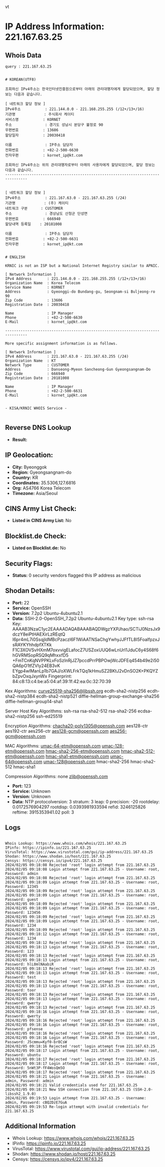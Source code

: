vt
# IP Address Information: 221.167.63.25

## Whois Data
```
query : 221.167.63.25


# KOREAN(UTF8)

조회하신 IPv4주소는 한국인터넷진흥원으로부터 아래의 관리대행자에게 할당되었으며, 할당 정보는 다음과 같습니다.

[ 네트워크 할당 정보 ]
IPv4주소           : 221.144.0.0 - 221.168.255.255 (/12+/13+/16)
기관명             : 주식회사 케이티
서비스명           : KORNET
주소               : 경기도 성남시 분당구 불정로 90
우편번호           : 13606
할당일자           : 20030418

이름               : IP주소 담당자
전화번호           : +82-2-500-6630
전자우편           : kornet_ip@kt.com

조회하신 IPv4주소는 위의 관리대행자로부터 아래의 사용자에게 할당되었으며, 할당 정보는 다음과 같습니다.
--------------------------------------------------------------------------------


[ 네트워크 할당 정보 ]
IPv4주소           : 221.167.63.0 - 221.167.63.255 (/24)
기관명             : (주) 케이티
네트워크 구분      : CUSTOMER
주소               : 경상남도 산청군 단성면
우편번호           : 666940
할당내역 등록일    : 20181008

이름               : IP주소 담당자
전화번호           : +82-2-500-6631
전자우편           : kornet_ip@kt.com


# ENGLISH

KRNIC is not an ISP but a National Internet Registry similar to APNIC.

[ Network Information ]
IPv4 Address       : 221.144.0.0 - 221.168.255.255 (/12+/13+/16)
Organization Name  : Korea Telecom
Service Name       : KORNET
Address            : Gyeonggi-do Bundang-gu, Seongnam-si Buljeong-ro 90
Zip Code           : 13606
Registration Date  : 20030418

Name               : IP Manager
Phone              : +82-2-500-6630
E-Mail             : kornet_ip@kt.com

--------------------------------------------------------------------------------

More specific assignment information is as follows.

[ Network Information ]
IPv4 Address       : 221.167.63.0 - 221.167.63.255 (/24)
Organization Name  : KT
Network Type       : CUSTOMER
Address            : Danseong-Myeon Sancheong-Gun Gyeongsangnam-Do
Zip Code           : 666940
Registration Date  : 20181008

Name               : IP Manager
Phone              : +82-2-500-6631
E-Mail             : kornet_ip@kt.com


- KISA/KRNIC WHOIS Service -


```
## Reverse DNS Lookup
- **Result:** 

## IP Geolocation:
- **City:** Byeonggok
- **Region:** Gyeongsangnam-do
- **Country:** KR
- **Coordinates:** 35.5306,127.6816
- **Org:** AS4766 Korea Telecom
- **Timezone:** Asia/Seoul

## CINS Army List Check:
- **Listed in CINS Army List:** 
No

## Blocklist.de Check:
- **Listed on Blocklist.de:** 
No

## Security Flags:
- **Status:** 0 security vendors flagged this IP address as malicious

## Shodan Details:
- **Port:** 22
- **Service:** OpenSSH
- **Version:** 7.2p2 Ubuntu-4ubuntu2.1
- **Data:** SSH-2.0-OpenSSH_7.2p2 Ubuntu-4ubuntu2.1
Key type: ssh-rsa
Key: AAAAB3NzaC1yc2EAAAADAQABAAABAQDWgzYXPJhao/SCTiJ0NzsJx9dczY8eiPtHAEXirLzREqtQ
l6pr4mL7i0SsqjldMBcPzaczl6F1WiAATNSaChgYwhyJJFfTL8I5FoalfpzxJsRAYKYhhdpfXTKk
F1C3XOVSvHXmM7oxvvigELafocZ7USZoxUUQ6wLnUrI1JduC6y4S68f6hGVRMSopRSQ9qMhxxfD5
+FmTCnKqNVPPKLvFoSzInRjJZ7pccdPrrPBPOwjWcJDFEq454b49e2i50QA6pO1tfZVIy24EB3vK
EYgp4wlManLp1b7GAJ/oXWLFrkTQq1kHmuSZ2BKtJ2vDnSO2K+PKQYZbZpvOxqJxynWx
Fingerprint: 84:c8:13:c4:be:a5:04:af:39:1f:42:ea:0c:32:70:39

Kex Algorithms:
	curve25519-sha256@libssh.org
	ecdh-sha2-nistp256
	ecdh-sha2-nistp384
	ecdh-sha2-nistp521
	diffie-hellman-group-exchange-sha256
	diffie-hellman-group14-sha1

Server Host Key Algorithms:
	ssh-rsa
	rsa-sha2-512
	rsa-sha2-256
	ecdsa-sha2-nistp256
	ssh-ed25519

Encryption Algorithms:
	chacha20-poly1305@openssh.com
	aes128-ctr
	aes192-ctr
	aes256-ctr
	aes128-gcm@openssh.com
	aes256-gcm@openssh.com

MAC Algorithms:
	umac-64-etm@openssh.com
	umac-128-etm@openssh.com
	hmac-sha2-256-etm@openssh.com
	hmac-sha2-512-etm@openssh.com
	hmac-sha1-etm@openssh.com
	umac-64@openssh.com
	umac-128@openssh.com
	hmac-sha2-256
	hmac-sha2-512
	hmac-sha1

Compression Algorithms:
	none
	zlib@openssh.com


- **Port:** 123
- **Service:** Unknown
- **Version:** Unknown
- **Data:** NTP
protocolversion: 3
stratum: 3
leap: 0
precision: -20
rootdelay: 0.0172576904297
rootdisp: 0.0393981933594
refid: 3246125826
reftime: 3915353941.02
poll: 3



## Logs
```

Whois Lookup: https://www.whois.com/whois/221.167.63.25
IPinfo: https://ipinfo.io/221.167.63.25
VirusTotal: https://www.virustotal.com/gui/ip-address/221.167.63.25
Shodan: https://www.shodan.io/host/221.167.63.25
Censys: https://censys.io/ipv4/221.167.63.25
2024/02/05 09:18:08 Rejected 'root' login attempt from 221.167.63.25
2024/02/05 09:18:08 Login attempt from 221.167.63.25 - Username: root, Password: admin
2024/02/05 09:18:08 Rejected 'root' login attempt from 221.167.63.25
2024/02/05 09:18:09 Login attempt from 221.167.63.25 - Username: root, Password: 12345
2024/02/05 09:18:09 Rejected 'root' login attempt from 221.167.63.25
2024/02/05 09:18:09 Login attempt from 221.167.63.25 - Username: root, Password: guest
2024/02/05 09:18:09 Rejected 'root' login attempt from 221.167.63.25
2024/02/05 09:18:09 Login attempt from 221.167.63.25 - Username: root, Password: 123456
2024/02/05 09:18:09 Rejected 'root' login attempt from 221.167.63.25
2024/02/05 09:18:09 Login attempt from 221.167.63.25 - Username: root, Password: 1234
2024/02/05 09:18:09 Rejected 'root' login attempt from 221.167.63.25
2024/02/05 09:18:12 Login attempt from 221.167.63.25 - Username: root, Password: 1234
2024/02/05 09:18:12 Rejected 'root' login attempt from 221.167.63.25
2024/02/05 09:18:13 Login attempt from 221.167.63.25 - Username: root, Password: 123
2024/02/05 09:18:13 Rejected 'root' login attempt from 221.167.63.25
2024/02/05 09:18:13 Login attempt from 221.167.63.25 - Username: root, Password: hlL0mlNAabiR
2024/02/05 09:18:13 Rejected 'root' login attempt from 221.167.63.25
2024/02/05 09:18:13 Login attempt from 221.167.63.25 - Username: root, Password: test
2024/02/05 09:18:13 Rejected 'root' login attempt from 221.167.63.25
2024/02/05 09:18:13 Login attempt from 221.167.63.25 - Username: root, Password: toor
2024/02/05 09:18:13 Rejected 'root' login attempt from 221.167.63.25
2024/02/05 09:18:13 Login attempt from 221.167.63.25 - Username: root, Password: qwerty
2024/02/05 09:18:13 Rejected 'root' login attempt from 221.167.63.25
2024/02/05 09:18:16 Login attempt from 221.167.63.25 - Username: root, Password: qwerty
2024/02/05 09:18:16 Rejected 'root' login attempt from 221.167.63.25
2024/02/05 09:18:16 Login attempt from 221.167.63.25 - Username: root, Password: pfsense
2024/02/05 09:18:16 Rejected 'root' login attempt from 221.167.63.25
2024/02/05 09:18:16 Login attempt from 221.167.63.25 - Username: root, Password: J5cmmu=Kyf0-br8CsW
2024/02/05 09:18:16 Rejected 'root' login attempt from 221.167.63.25
2024/02/05 09:18:17 Login attempt from 221.167.63.25 - Username: root, Password: ubuntu
2024/02/05 09:18:17 Rejected 'root' login attempt from 221.167.63.25
2024/02/05 09:18:17 Login attempt from 221.167.63.25 - Username: root, Password: 5nWt3P-fF4WosQm5O
2024/02/05 09:18:17 Rejected 'root' login attempt from 221.167.63.25
2024/02/05 09:18:21 Login attempt from 221.167.63.25 - Username: admin, Password: admin
2024/02/05 09:18:21 Valid credentials used for 221.167.63.25
2024/02/05 09:18:21 New SSH connection from 221.167.63.25 (SSH-2.0-libssh2_1.9.0)
2024/02/05 09:19:53 Login attempt from 221.167.63.25 - Username: admin, Password: cBQ2DzE7GuA
2024/02/05 09:19:53 Re-login attempt with invalid credentials for 221.167.63.25

```
## Additional Information
- Whois Lookup: https://www.whois.com/whois/221.167.63.25
- IPinfo: https://ipinfo.io/221.167.63.25
- VirusTotal: https://www.virustotal.com/gui/ip-address/221.167.63.25
- Shodan: https://www.shodan.io/host/221.167.63.25
- Censys: https://censys.io/ipv4/221.167.63.25

